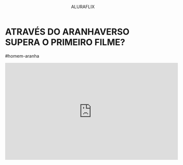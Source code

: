 <head>
    <link rel="stylesheet" href="styles.css">
    <title>Aluraflix</title>
</head>
<body>
    <header>ALURAFLIX</header>
    <h1>ATRAVÉS DO ARANHAVERSO SUPERA O PRIMEIRO FILME?</h1>
    <p>#homem-aranha</p>
    
<iframe width="560" height="315" src="https://www.youtube.com/embed/gt_fAE1Eg2Q?si=rgpyeJUgTrGodl4L" title="YouTube video player" frameborder="0" allow="accelerometer; autoplay; clipboard-write; encrypted-media; gyroscope; picture-in-picture; web-share" referrerpolicy="strict-origin-when-cross-origin" allowfullscreen></iframe>
</body>
